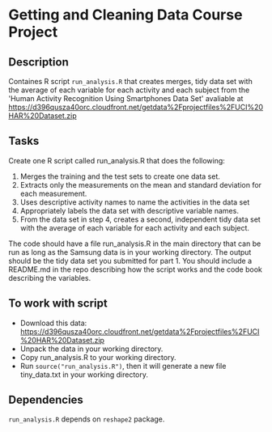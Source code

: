 # Getting and Cleaning Data Course Project

## Description

Containes R script ```run_analysis.R``` that creates merges, tidy data set with 
the average of each variable for each activity and each subject from the 
'Human Activity Recognition Using Smartphones Data Set' 
avaliable at https://d396qusza40orc.cloudfront.net/getdata%2Fprojectfiles%2FUCI%20HAR%20Dataset.zip 

## Tasks

Create one R script called run_analysis.R that does the following:

1. Merges the training and the test sets to create one data set.
2. Extracts only the measurements on the mean and standard deviation for each measurement. 
3. Uses descriptive activity names to name the activities in the data set
4. Appropriately labels the data set with descriptive variable names. 
5. From the data set in step 4, creates a second, independent tidy data set with the average of each variable for each activity and each subject.

The code should have a file run_analysis.R in the main directory that can be run 
as long as the Samsung data is in your working directory. The output should be 
the tidy data set you submitted for part 1. You should include a README.md in 
the repo describing how the script works and the code book describing the 
variables.

## To work with script

* Download this data: https://d396qusza40orc.cloudfront.net/getdata%2Fprojectfiles%2FUCI%20HAR%20Dataset.zip 
* Unpack the data in your working directory.
* Copy run_analysis.R to your working directory.
* Run ```source("run_analysis.R")```, then it will generate a new file tiny_data.txt in your working directory.

## Dependencies

```run_analysis.R``` depends on ```reshape2``` package. 
